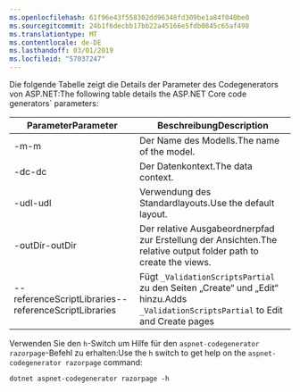 ```yaml
---
ms.openlocfilehash: 61f96e43f558302dd96348fd309be1a84f040be0
ms.sourcegitcommit: 24b1f6decbb17bb22a45166e5fdb0845c65af498
ms.translationtype: MT
ms.contentlocale: de-DE
ms.lasthandoff: 03/01/2019
ms.locfileid: "57037247"
---
```

<a name="codegenerator"></a> <span data-ttu-id="50fbd-101">Die folgende Tabelle zeigt die Details der Parameter des Codegenerators von ASP.NET:</span><span class="sxs-lookup"><span data-stu-id="50fbd-101">The following table details the ASP.NET Core code generators\` parameters:</span></span>

| <span data-ttu-id="50fbd-102">Parameter</span><span class="sxs-lookup"><span data-stu-id="50fbd-102">Parameter</span></span>               | <span data-ttu-id="50fbd-103">Beschreibung</span><span class="sxs-lookup"><span data-stu-id="50fbd-103">Description</span></span>|
| ----------------- | ------------ |
| <span data-ttu-id="50fbd-104">-m</span><span class="sxs-lookup"><span data-stu-id="50fbd-104">-m</span></span>  | <span data-ttu-id="50fbd-105">Der Name des Modells.</span><span class="sxs-lookup"><span data-stu-id="50fbd-105">The name of the model.</span></span> |
| <span data-ttu-id="50fbd-106">-dc</span><span class="sxs-lookup"><span data-stu-id="50fbd-106">-dc</span></span>  | <span data-ttu-id="50fbd-107">Der Datenkontext.</span><span class="sxs-lookup"><span data-stu-id="50fbd-107">The data context.</span></span> |
| <span data-ttu-id="50fbd-108">-udl</span><span class="sxs-lookup"><span data-stu-id="50fbd-108">-udl</span></span> | <span data-ttu-id="50fbd-109">Verwendung des Standardlayouts.</span><span class="sxs-lookup"><span data-stu-id="50fbd-109">Use the default layout.</span></span> |
| <span data-ttu-id="50fbd-110">-outDir</span><span class="sxs-lookup"><span data-stu-id="50fbd-110">-outDir</span></span> | <span data-ttu-id="50fbd-111">Der relative Ausgabeordnerpfad zur Erstellung der Ansichten.</span><span class="sxs-lookup"><span data-stu-id="50fbd-111">The relative output folder path to create the views.</span></span> |
| <span data-ttu-id="50fbd-112">--referenceScriptLibraries</span><span class="sxs-lookup"><span data-stu-id="50fbd-112">--referenceScriptLibraries</span></span> | <span data-ttu-id="50fbd-113">Fügt `_ValidationScriptsPartial` zu den Seiten „Create“ und „Edit“ hinzu.</span><span class="sxs-lookup"><span data-stu-id="50fbd-113">Adds `_ValidationScriptsPartial` to Edit and Create pages</span></span> |

<span data-ttu-id="50fbd-114">Verwenden Sie den `h`-Switch um Hilfe für den `aspnet-codegenerator razorpage`-Befehl zu erhalten:</span><span class="sxs-lookup"><span data-stu-id="50fbd-114">Use the `h` switch to get help on the `aspnet-codegenerator razorpage` command:</span></span>

```console
dotnet aspnet-codegenerator razorpage -h
```
